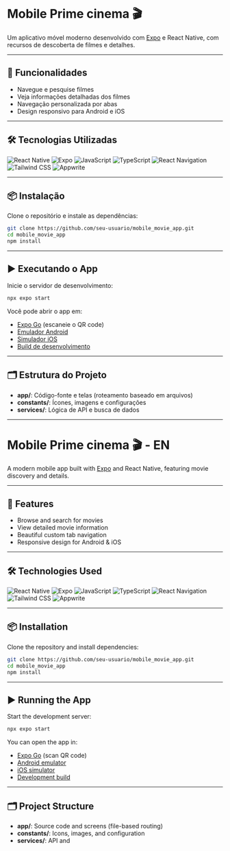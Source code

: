 # Mobile Prime cinema 🎬

Um aplicativo móvel moderno desenvolvido com [Expo](https://expo.dev) e React Native, com recursos de descoberta de filmes e detalhes.  

---

## 🚀 Funcionalidades

- Navegue e pesquise filmes
- Veja informações detalhadas dos filmes
- Navegação personalizada por abas
- Design responsivo para Android e iOS

---

## 🛠 Tecnologias Utilizadas

![React Native](https://img.shields.io/badge/React_Native-20232A?style=for-the-badge&logo=react&logoColor=61DAFB)
![Expo](https://img.shields.io/badge/Expo-000020?style=for-the-badge&logo=expo&logoColor=white)
![JavaScript](https://img.shields.io/badge/JavaScript-F7DF1E?style=for-the-badge&logo=javascript&logoColor=black)
![TypeScript](https://img.shields.io/badge/TypeScript-3178C6?style=for-the-badge&logo=typescript&logoColor=white)
![React Navigation](https://img.shields.io/badge/React_Navigation-000000?style=for-the-badge&logo=react-router&logoColor=white)
![Tailwind CSS](https://img.shields.io/badge/Tailwind_CSS-06B6D4?style=for-the-badge&logo=tailwind-css&logoColor=white)
![Appwrite](https://img.shields.io/badge/Appwrite-F02E65?style=for-the-badge&logo=appwrite&logoColor=white)

---

## 📦 Instalação

Clone o repositório e instale as dependências:

```bash
git clone https://github.com/seu-usuario/mobile_movie_app.git
cd mobile_movie_app
npm install
```

---

## ▶️ Executando o App

Inicie o servidor de desenvolvimento:

```bash
npx expo start
```

Você pode abrir o app em:

- [Expo Go](https://expo.dev/go) (escaneie o QR code)
- [Emulador Android](https://docs.expo.dev/workflow/android-studio-emulator/)
- [Simulador iOS](https://docs.expo.dev/workflow/ios-simulator/)
- [Build de desenvolvimento](https://docs.expo.dev/develop/development-builds/introduction/)

---

## 🗂️ Estrutura do Projeto

- **app/**: Código-fonte e telas (roteamento baseado em arquivos)
- **constants/**: Ícones, imagens e configurações
- **services/**: Lógica de API e busca de dados

---

# Mobile Prime cinema 🎬 - EN

A modern mobile app built with [Expo](https://expo.dev) and React Native, featuring movie discovery and details.  

---

## 🚀 Features

- Browse and search for movies
- View detailed movie information
- Beautiful custom tab navigation
- Responsive design for Android & iOS

---

## 🛠 Technologies Used

![React Native](https://img.shields.io/badge/React_Native-20232A?style=for-the-badge&logo=react&logoColor=61DAFB)
![Expo](https://img.shields.io/badge/Expo-000020?style=for-the-badge&logo=expo&logoColor=white)
![JavaScript](https://img.shields.io/badge/JavaScript-F7DF1E?style=for-the-badge&logo=javascript&logoColor=black)
![TypeScript](https://img.shields.io/badge/TypeScript-3178C6?style=for-the-badge&logo=typescript&logoColor=white)
![React Navigation](https://img.shields.io/badge/React_Navigation-000000?style=for-the-badge&logo=react-router&logoColor=white)
![Tailwind CSS](https://img.shields.io/badge/Tailwind_CSS-06B6D4?style=for-the-badge&logo=tailwind-css&logoColor=white)
![Appwrite](https://img.shields.io/badge/Appwrite-F02E65?style=for-the-badge&logo=appwrite&logoColor=white)

---

## 📦 Installation

Clone the repository and install dependencies:

```bash
git clone https://github.com/seu-usuario/mobile_movie_app.git
cd mobile_movie_app
npm install
```

---

## ▶️ Running the App

Start the development server:

```bash
npx expo start
```

You can open the app in:

- [Expo Go](https://expo.dev/go) (scan QR code)
- [Android emulator](https://docs.expo.dev/workflow/android-studio-emulator/)
- [iOS simulator](https://docs.expo.dev/workflow/ios-simulator/)
- [Development build](https://docs.expo.dev/develop/development-builds/introduction/)

---

## 🗂️ Project Structure

- **app/**: Source code and screens (file-based routing)
- **constants/**: Icons, images, and configuration
- **services/**: API and
